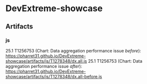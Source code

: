 # DevExtreme-showcase

## Artifacts
### js
25.1 T1256753 (Chart: Data aggregation performance issue _before_): https://pharret31.github.io/DevExtreme-showcase/artifacts/js/T1278348/dx.all.js
25.1 T1256753 (Chart: Data aggregation performance issue _after_): https://pharret31.github.io/DevExtreme-showcase/artifacts/js/T1278348/dx.all-before.js

